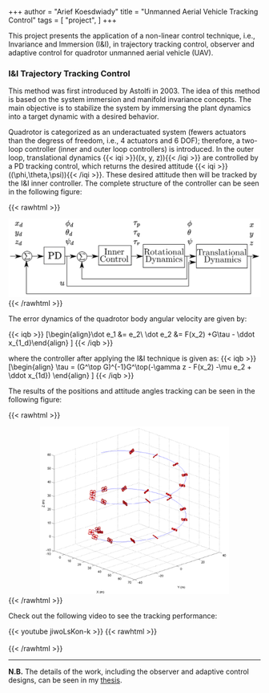 +++
author = "Arief Koesdwiady"
title = "Unmanned Aerial Vehicle Tracking Control"
tags = [
    "project",
]
+++

This project presents the application of a non-linear control technique, i.e., Invariance and Immersion (I&I), in trajectory tracking control, observer and adaptive control for quadrotor unmanned aerial vehicle (UAV).

###  I&I Trajectory Tracking Control
This method was first introduced by Astolfi in 2003. The idea of this method is based on the system immersion and manifold invariance concepts. The main objective is to stabilize the system by immersing the plant dynamics into a target dynamic with a desired behavior.

Quadrotor is categorized as an underactuated system (fewers actuators than the degress of freedom, i.e., 4 actuators and 6 DOF); therefore, a two-loop controller (inner and outer loop controllers) is introduced. In the outer loop, translational dynamics {{< iqi >}}\((x, y, z)\){{< /iqi >}} are controlled by a PD tracking control, which returns the desired attitude {{< iqi >}}\((\phi,\theta,\psi)\){{< /iqi >}}. These desired attitude then will be tracked by the I&I inner controller. The complete structure of the controller can be seen in the following figure:

{{< rawhtml >}}
<div style="text-align:center">
  <img src="/images/ii.png"/>
</div>
{{< /rawhtml >}}

The error dynamics of the quadrotor body angular velocity are given by:

{{< iqb >}}
\[\begin{align}\dot e_1 &= e_2\\
\dot e_2 &= F(x_2) +G\tau - \ddot x_{1_d}\end{align}
\]
{{< /iqb >}}

where the controller after applying the I&I technique is given as:
{{< iqb >}}
\[\begin{align}
\tau = (G^\top G)^{-1}G^\top(-\gamma z - F(x_2) -\mu e_2 + \ddot x_{1d})
\end{align}
\]
{{< /iqb >}}

The results of the positions and attitude angles tracking can be seen in the following figure:

{{< rawhtml >}}
<div style="text-align:center">
  <img src="/images/iires.png" width="75%" height="75%"/>
</div>
{{< /rawhtml >}}

Check out the following video to see the tracking performance:

{{< youtube jiwoLsKon-k >}}
{{< rawhtml >}}
<br>
<br>
{{< /rawhtml >}}

***

**N.B.** The details of the work, including the observer and adaptive control designs, can be seen in my [thesis](/files/msc.pdf).